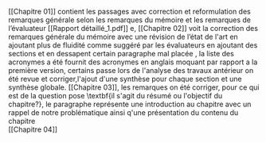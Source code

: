[[Chapitre 01]] contient les passages avec correction et reformulation des remarques générale selon les remarques du mémoire et les remarques de l’évaluateur  [[Rapport détaillé_1.pdf]]  e, [[Chapitre 02]] voit la correction des remarques générale du mémoire avec une révision de l’état de l'art en ajoutant plus de fluidité comme suggéré par les évaluateurs en ajoutant des sections et en dessapent certain paragraphe mal placée , la liste des acronymes a été fournit des acronymes en anglais moquant par rapport a la première version, certains passe lors de l'analyse des travaux antérieur on été revue et corriger,l'ajout d'une synthèse pour chaque section et une synthèse globale.
[[Chapitre 03]], les remarques on été corriger, pour ce qui est de la question pose \textbf{il s'agit du résumé ou l'objectif du chapitre?}, le paragraphe représente une introduction au chapitre avec un rappel de notre problématique ainsi q'une présentation du contenu du chapitre  
[[Chapitre 04]]